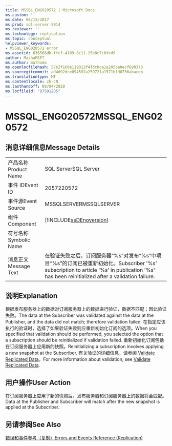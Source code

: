 ```yaml
---
title: MSSQL_ENG020572 | Microsoft Docs
ms.custom: ''
ms.date: 06/13/2017
ms.prod: sql-server-2014
ms.reviewer: ''
ms.technology: replication
ms.topic: conceptual
helpviewer_keywords:
- MSSQL_ENG020572 error
ms.assetid: 636566db-ffcf-4109-8c11-15b8c7cb9cd9
author: MashaMSFT
ms.author: mathoma
ms.openlocfilehash: 5762f160e119012f4fdc0ca1a205ba0ecf690378
ms.sourcegitcommit: ad4d92dce894592a259721a1571b1d8736abacdb
ms.translationtype: MT
ms.contentlocale: zh-CN
ms.lasthandoff: 08/04/2020
ms.locfileid: "87591285"
---
```

# <a name="mssql_eng020572"></a><span data-ttu-id="3fe79-102">MSSQL_ENG020572</span><span class="sxs-lookup"><span data-stu-id="3fe79-102">MSSQL_ENG020572</span></span>
    
## <a name="message-details"></a><span data-ttu-id="3fe79-103">消息详细信息</span><span class="sxs-lookup"><span data-stu-id="3fe79-103">Message Details</span></span>  
  
|||  
|-|-|  
|<span data-ttu-id="3fe79-104">产品名称</span><span class="sxs-lookup"><span data-stu-id="3fe79-104">Product Name</span></span>|<span data-ttu-id="3fe79-105">SQL Server</span><span class="sxs-lookup"><span data-stu-id="3fe79-105">SQL Server</span></span>|  
|<span data-ttu-id="3fe79-106">事件 ID</span><span class="sxs-lookup"><span data-stu-id="3fe79-106">Event ID</span></span>|<span data-ttu-id="3fe79-107">20572</span><span class="sxs-lookup"><span data-stu-id="3fe79-107">20572</span></span>|  
|<span data-ttu-id="3fe79-108">事件源</span><span class="sxs-lookup"><span data-stu-id="3fe79-108">Event Source</span></span>|<span data-ttu-id="3fe79-109">MSSQLSERVER</span><span class="sxs-lookup"><span data-stu-id="3fe79-109">MSSQLSERVER</span></span>|  
|<span data-ttu-id="3fe79-110">组件</span><span class="sxs-lookup"><span data-stu-id="3fe79-110">Component</span></span>|[!INCLUDE[ssDEnoversion](../../includes/ssdenoversion-md.md)]|  
|<span data-ttu-id="3fe79-111">符号名称</span><span class="sxs-lookup"><span data-stu-id="3fe79-111">Symbolic Name</span></span>||  
|<span data-ttu-id="3fe79-112">消息正文</span><span class="sxs-lookup"><span data-stu-id="3fe79-112">Message Text</span></span>|<span data-ttu-id="3fe79-113">在验证失败之后，订阅服务器“%s”对发布“%s”中项目“%s”的订阅已被重新初始化。</span><span class="sxs-lookup"><span data-stu-id="3fe79-113">Subscriber '%s' subscription to article '%s' in publication '%s' has been reinitialized after a validation failure.</span></span>|  
  
## <a name="explanation"></a><span data-ttu-id="3fe79-114">说明</span><span class="sxs-lookup"><span data-stu-id="3fe79-114">Explanation</span></span>  
 <span data-ttu-id="3fe79-115">根据发布服务器上的数据对订阅服务器上的数据进行验证，数据不匹配；因此验证失败。</span><span class="sxs-lookup"><span data-stu-id="3fe79-115">The data at the Subscriber was validated against the data at the Publisher, and the data did not match; therefore validation failed.</span></span> <span data-ttu-id="3fe79-116">在指定应该执行的验证时，选择了如果验证失败则应重新初始化订阅的选项。</span><span class="sxs-lookup"><span data-stu-id="3fe79-116">When you specified that validation should be performed, you selected the option that a subscription should be reinitialized if validation failed.</span></span> <span data-ttu-id="3fe79-117">重新初始化订阅包括在订阅服务器上应用新的快照。</span><span class="sxs-lookup"><span data-stu-id="3fe79-117">Reinitializing a subscription involves applying a new snapshot at the Subscriber.</span></span> <span data-ttu-id="3fe79-118">有关验证的详细信息，请参阅 [Validate Replicated Data](validate-data-at-the-subscriber.md)。</span><span class="sxs-lookup"><span data-stu-id="3fe79-118">For more information about validation, see [Validate Replicated Data](validate-data-at-the-subscriber.md).</span></span>  
  
## <a name="user-action"></a><span data-ttu-id="3fe79-119">用户操作</span><span class="sxs-lookup"><span data-stu-id="3fe79-119">User Action</span></span>  
 <span data-ttu-id="3fe79-120">在订阅服务器上应用了新的快照后，发布服务器和订阅服务器上的数据将会匹配。</span><span class="sxs-lookup"><span data-stu-id="3fe79-120">Data at the Publisher and Subscriber will match after the new snapshot is applied at the Subscriber.</span></span>  
  
## <a name="see-also"></a><span data-ttu-id="3fe79-121">另请参阅</span><span class="sxs-lookup"><span data-stu-id="3fe79-121">See Also</span></span>  
 [<span data-ttu-id="3fe79-122">错误和事件参考（复制）</span><span class="sxs-lookup"><span data-stu-id="3fe79-122">Errors and Events Reference &#40;Replication&#41;</span></span>](errors-and-events-reference-replication.md)  
  
  
